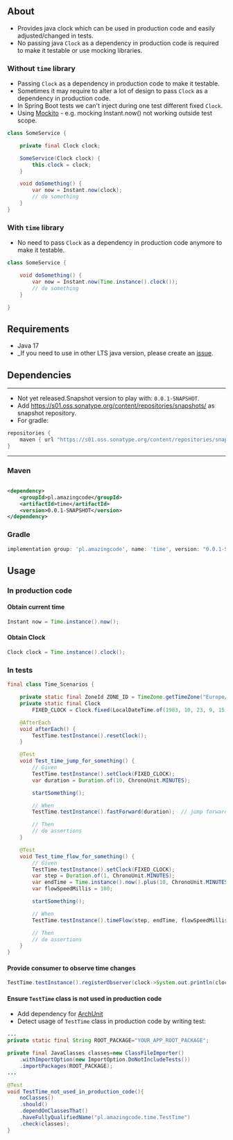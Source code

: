## About

- Provides java clock which can be used in production code and easily adjusted/changed in tests.
- No passing java `Clock` as a dependency in production code is required to make it testable or use mocking libraries.

### Without `time` library

- Passing `Clock` as a dependency in production code to make it testable.
- Sometimes it may require to alter a lot of design to pass `Clock` as a dependency in production code.
- In Spring Boot tests we can't inject during one test different fixed `Clock`.
- Using [Mockito](https://site.mockito.org/) - e.g. mocking Instant.now() not working outside test scope.

```java
class SomeService {

    private final Clock clock;

    SomeService(Clock clock) {
        this.clock = clock;
    }

    void doSomething() {
        var now = Instant.now(clock);
        // do something
    }
}
```

### With `time` library

- No need to pass `Clock` as a dependency in production code anymore to make it testable.

```java
class SomeService {

    void doSomething() {
        var now = Instant.now(Time.instance().clock());
        // do something
    }

}
```

## Requirements

- Java 17
- _If you need to use in other LTS java version, please create an [issue](https://github.com/stawirej/time/issues).

## Dependencies

---

- Not yet released.Snapshot version to play with: `0.0.1-SNAPSHOT`.
- Add https://s01.oss.sonatype.org/content/repositories/snapshots/ as snapshot repository.
- For gradle:

```groovy
repositories {
    maven { url "https://s01.oss.sonatype.org/content/repositories/snapshots/" }
}
```

---

### Maven

```xml 

<dependency>
    <groupId>pl.amazingcode</groupId>
    <artifactId>time</artifactId>
    <version>0.0.1-SNAPSHOT</version>
</dependency>
```

### Gradle

```groovy
implementation group: 'pl.amazingcode', name: 'time', version: "0.0.1-SNAPSHOT"
```

## Usage

### In production code

#### Obtain current time

```java
Instant now = Time.instance().now();
```

#### Obtain Clock

```java
Clock clock = Time.instance().clock();
```

### In tests

```java
final class Time_Scenarios {

    private static final ZoneId ZONE_ID = TimeZone.getTimeZone("Europe/Warsaw").toZoneId();
    private static final Clock
        FIXED_CLOCK = Clock.fixed(LocalDateTime.of(1983, 10, 23, 9, 15).atZone(ZONE_ID).toInstant(), ZONE_ID);

    @AfterEach
    void afterEach() {
        TestTime.testInstance().resetClock();
    }

    @Test
    void Test_time_jump_for_something() {
        // Given
        TestTime.testInstance().setClock(FIXED_CLOCK);
        var duration = Duration.of(10, ChronoUnit.MINUTES);

        startSomething();

        // When
        TestTime.testInstance().fastForward(duration);  // jump forward 10 minutes

        // Then
        // do assertions
    }

    @Test
    void Test_time_flow_for_something() {
        // Given
        TestTime.testInstance().setClock(FIXED_CLOCK);
        var step = Duration.of(1, ChronoUnit.MINUTES);
        var endTime = Time.instance().now().plus(10, ChronoUnit.MINUTES);
        var flowSpeedMillis = 100;

        startSomething();

        // When
        TestTime.testInstance().timeFlow(step, endTime, flowSpeedMillis); // simulate speed up time flow with given step 

        // Then
        // do assertions
    }
}
```

#### Provide consumer to observe time changes

```java
TestTime.testInstance().registerObserver(clock->System.out.println(clock.instant().toString()));
```

#### Ensure `TestTime` class is not used in production code

- Add dependency for [ArchUnit](https://www.archunit.org/)
- Detect usage of `TestTime` class in production code by writing test:

```java
...
private static final String ROOT_PACKAGE="YOUR_APP_ROOT_PACKAGE";

private final JavaClasses classes=new ClassFileImporter()
    .withImportOption(new ImportOption.DoNotIncludeTests())
    .importPackages(ROOT_PACKAGE);
...

@Test
void TestTime_not_used_in_production_code(){
    noClasses()
    .should()
    .dependOnClassesThat()
    .haveFullyQualifiedName("pl.amazingcode.time.TestTime")
    .check(classes);
}
```
